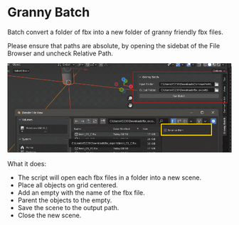 # Granny Batch
Batch convert a folder of fbx into a new folder of granny friendly fbx files.

Please ensure that paths are absolute, by opening the sidebat of the File Browser and uncheck Relative Path. 

![alt text](https://github.com/tin2tin/granny_batch/blob/main/GrannyBatch.png?raw=true)

What it does:
- The script will open each fbx files in a folder into a new scene.
- Place all objects on grid centered. 
- Add an empty with the name of the fbx file.
- Parent the objects to the empty.
- Save the scene to the output path.
- Close the new scene.
